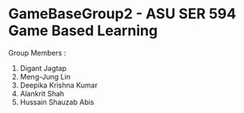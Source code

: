 # GameBaseGroup2 - ASU SER 594 Game Based Learning

Group Members : 
1) Digant Jagtap
2) Meng-Jung Lin
3) Deepika Krishna Kumar
4) Alankrit Shah
5) Hussain Shauzab Abis


